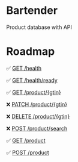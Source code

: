 # Bartender
Product database with API

# Roadmap
:white_check_mark: [GET /health](api.md/#get-api-health)

:white_check_mark: [GET /health/ready](api.md/#get-api-readiness)

:white_check_mark: [GET /product/{gtin}](api.md/#find-product-by-gtin)

:x: [PATCH /product/{gtin}](api.md/#update-product)

:x: [DELETE /product/{gtin}](api.md/#delete-product)

:x: [POST /product/search](api.md/#search-for-product)

:white_check_mark: [GET /product](api.md/#get-all-products)

:white_check_mark: [POST /product](api.md/#create-product)